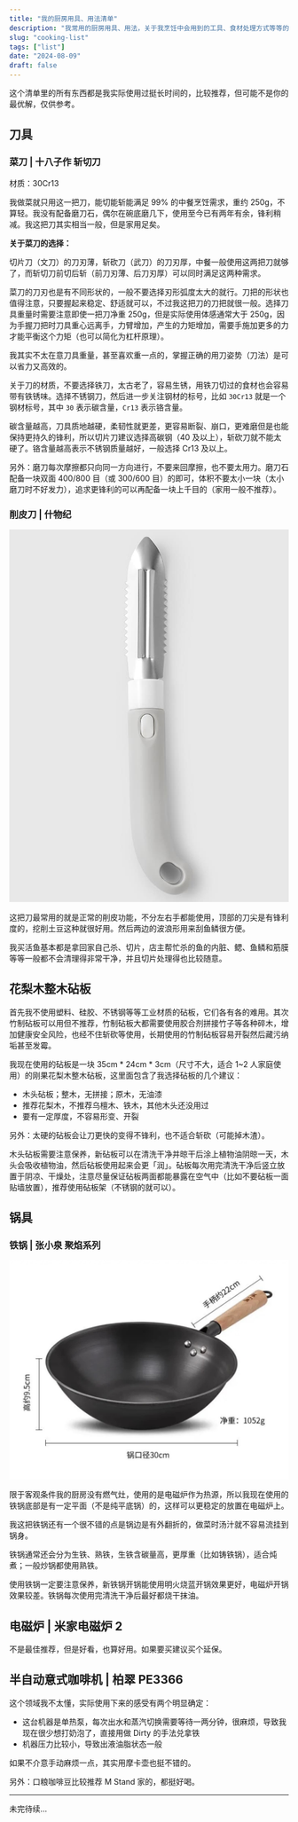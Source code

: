 ```yaml
---
title: "我的厨房用具、用法清单"
description: "我常用的厨房用具、用法，关于我烹饪中会用到的工具、食材处理方式等等的清单。"
slug: "cooking-list"
tags: ["list"]
date: "2024-08-09"
draft: false
---
```


这个清单里的所有东西都是我实际使用过挺长时间的，比较推荐，但可能不是你的最优解，仅供参考。

## 刀具

### 菜刀 | 十八子作 斩切刀

材质：30Cr13

我做菜就只用这一把刀，能切能斩能满足 99% 的中餐烹饪需求，重约 250g，不算轻。我没有配备磨刀石，偶尔在碗底磨几下，使用至今已有两年有余，锋利稍减。我这把刀其实相当一般，但是家用足矣。

**关于菜刀的选择：**

切片刀（文刀）的刀刃薄，斩砍刀（武刀）的刀刃厚，中餐一般使用这两把刀就够了，而斩切刀前切后斩（前刀刃薄、后刀刃厚）可以同时满足这两种需求。

菜刀的刀刃也是有不同形状的，一般不要选择刃形弧度太大的就行。刀把的形状也值得注意，只要握起来稳定、舒适就可以，不过我这把刀的刀把就很一般。选择刀具重量时需要注意即使一把刀净重 250g，但是实际使用体感通常大于 250g，因为手握刀把时刀具重心远离手，力臂增加，产生的力矩增加，需要手施加更多的力才能平衡这个力矩（也可以简化为杠杆原理）。

我其实不太在意刀具重量，甚至喜欢重一点的，掌握正确的用刀姿势（刀法）是可以省力又高效的。

关于刀的材质，不要选择铁刀，太古老了，容易生锈，用铁刀切过的食材也会容易带有铁锈味。选择不锈钢刀，然后进一步关注钢材的标号，比如 `30Cr13` 就是一个钢材标号，其中 `30` 表示碳含量，`Cr13` 表示铬含量。

碳含量越高，刀具质地越硬，柔韧性就更差，更容易断裂、崩口，更难磨但是也能保持更持久的锋利，所以切片刀建议选择高碳钢（40 及以上），斩砍刀就不能太硬了。铬含量越高表示不锈钢质量越好，一般选择 Cr13 及以上。

另外：磨刀每次摩擦都只向同一方向进行，不要来回摩擦，也不要太用力。磨刀石配备一块双面 400/800 目（或 300/600 目）的即可，体积不要太小一块（太小磨刀时不好发力），追求更锋利的可以再配备一块上千目的（家用一般不推荐）。

### 削皮刀 | 什物纪

![](IMG_3604.JPG)

这把刀最常用的就是正常的削皮功能，不分左右手都能使用，顶部的刀尖是有锋利度的，挖削土豆这种就很好用。然后两边的波浪形用来刮鱼鳞很方便。

我买活鱼基本都是拿回家自己杀、切片，店主帮忙杀的鱼的内脏、鳃、鱼鳞和筋膜等等一般都不会清理得非常干净，并且切片处理得也比较随意。

## 花梨木整木砧板

首先我不使用塑料、硅胶、不锈钢等等工业材质的砧板，它们各有各的难用。其次竹制砧板可以用但不推荐，竹制砧板大都需要使用胶合剂拼接竹子等各种碎木，增加健康安全风险，也经不住斩砍等使用，长期使用的竹制砧板容易开裂然后藏污纳垢甚至发霉。

我现在使用的砧板是一块 35cm * 24cm * 3cm（尺寸不大，适合 1~2 人家庭使用）的刚果花梨木整木砧板，这里面包含了我选择砧板的几个建议：

- 木头砧板；整木，无拼接；原木，无油漆
- 推荐花梨木，不推荐乌檀木、铁木，其他木头还没用过
- 要有一定厚度，不容易形变、开裂

另外：太硬的砧板会让刀更快的变得不锋利，也不适合斩砍（可能掉木渣）。

木头砧板需要注意保养，新砧板可以在清洗干净并晾干后涂上植物油阴晾一天，木头会吸收植物油，然后砧板使用起来会更「润」。砧板每次用完清洗干净后竖立放置于阴凉、干燥处，注意尽量保证砧板两面都能暴露在空气中（比如不要砧板一面贴墙放置），推荐使用砧板架（不锈钢的就可以）。

## 锅具

### 铁锅 | 张小泉 聚焰系列

![](Snipaste_2024-08-09_14-24-20.jpeg)

限于客观条件我的厨房没有燃气灶，使用的是电磁炉作为热源，所以我现在使用的铁锅底部是有一定平面（不是纯平底锅）的，这样可以更稳定的放置在电磁炉上。

我这把铁锅还有一个很不错的点是锅边是有外翻折的，做菜时汤汁就不容易流挂到锅身。

铁锅通常还会分为生铁、熟铁，生铁含碳量高，更厚重（比如铸铁锅），适合炖煮；一般炒锅都使用熟铁。

使用铁锅一定要注意保养，新铁锅开锅能使用明火烧蓝开锅效果更好，电磁炉开锅效果较差。铁锅每次使用完清洗干净后最好都烧干抹油。

## 电磁炉 | 米家电磁炉 2

不是最佳推荐，但是好看，也算好用。如果要买建议买个延保。

## 半自动意式咖啡机 | 柏翠 PE3366

这个领域我不太懂，实际使用下来的感受有两个明显确定：

- 这台机器是单热泵，每次出水和蒸汽切换需要等待一两分钟，很麻烦，导致我现在很少想打奶泡了，直接用做 Dirty 的手法兑拿铁
- 机器压力比较小，导致出液油脂状态一般

如果不介意手动麻烦一点，其实用摩卡壶也挺不错的。

另外：口粮咖啡豆比较推荐 M Stand 家的，都挺好喝。

---

未完待续...